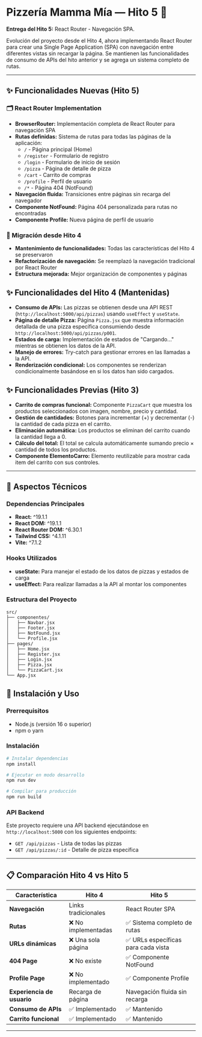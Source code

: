 # Pizzería Mamma Mía — Hito 5 🍕

**Entrega del Hito 5:** React Router - Navegación SPA.

Evolución del proyecto desde el Hito 4, ahora implementando React Router para crear una Single Page Application (SPA) con navegación entre diferentes vistas sin recargar la página. Se mantienen las funcionalidades de consumo de APIs del hito anterior y se agrega un sistema completo de rutas.

---

## ✨ Funcionalidades Nuevas (Hito 5)

### 🗂️ React Router Implementation
- **BrowserRouter:** Implementación completa de React Router para navegación SPA
- **Rutas definidas:** Sistema de rutas para todas las páginas de la aplicación:
  - `/` - Página principal (Home)
  - `/register` - Formulario de registro
  - `/login` - Formulario de inicio de sesión
  - `/pizza` - Página de detalle de pizza
  - `/cart` - Carrito de compras
  - `/profile` - Perfil de usuario
  - `/*` - Página 404 (NotFound)
- **Navegación fluida:** Transiciones entre páginas sin recarga del navegador
- **Componente NotFound:** Página 404 personalizada para rutas no encontradas
- **Componente Profile:** Nueva página de perfil de usuario

### 🔄 Migración desde Hito 4
- **Mantenimiento de funcionalidades:** Todas las características del Hito 4 se preservaron
- **Refactorización de navegación:** Se reemplazó la navegación tradicional por React Router
- **Estructura mejorada:** Mejor organización de componentes y páginas

## ✨ Funcionalidades del Hito 4 (Mantenidas)
- **Consumo de APIs:** Las pizzas se obtienen desde una API REST (`http://localhost:5000/api/pizzas`) usando `useEffect` y `useState`.
- **Página de detalle Pizza:** Página `Pizza.jsx` que muestra información detallada de una pizza específica consumiendo desde `http://localhost:5000/api/pizzas/p001`.
- **Estados de carga:** Implementación de estados de "Cargando..." mientras se obtienen los datos de la API.
- **Manejo de errores:** Try-catch para gestionar errores en las llamadas a la API.
- **Renderización condicional:** Los componentes se renderizan condicionalmente basándose en si los datos han sido cargados.

## ✨ Funcionalidades Previas (Hito 3)
- **Carrito de compras funcional:** Componente `PizzaCart` que muestra los productos seleccionados con imagen, nombre, precio y cantidad.
- **Gestión de cantidades:** Botones para incrementar (+) y decrementar (-) la cantidad de cada pizza en el carrito.
- **Eliminación automática:** Los productos se eliminan del carrito cuando la cantidad llega a 0.
- **Cálculo del total:** El total se calcula automáticamente sumando precio × cantidad de todos los productos.
- **Componente ElementoCarro:** Elemento reutilizable para mostrar cada item del carrito con sus controles.

---

## 🔧 Aspectos Técnicos

### Dependencias Principales
- **React:** ^19.1.1
- **React DOM:** ^19.1.1
- **React Router DOM:** ^6.30.1
- **Tailwind CSS:** ^4.1.11
- **Vite:** ^7.1.2

### Hooks Utilizados
- **useState:** Para manejar el estado de los datos de pizzas y estados de carga
- **useEffect:** Para realizar llamadas a la API al montar los componentes

### Estructura del Proyecto
```
src/
├── componentes/
│   ├── Navbar.jsx
│   ├── Footer.jsx
│   ├── NotFound.jsx
│   └── Profile.jsx
├── pages/
│   ├── Home.jsx
│   ├── Register.jsx
│   ├── Login.jsx
│   ├── Pizza.jsx
│   └── PizzaCart.jsx
└── App.jsx
```

## 🚀 Instalación y Uso

### Prerrequisitos
- Node.js (versión 16 o superior)
- npm o yarn

### Instalación
```bash
# Instalar dependencias
npm install

# Ejecutar en modo desarrollo
npm run dev

# Compilar para producción
npm run build
```

### API Backend
Este proyecto requiere una API backend ejecutándose en `http://localhost:5000` con los siguientes endpoints:
- `GET /api/pizzas` - Lista de todas las pizzas
- `GET /api/pizzas/:id` - Detalle de pizza específica

---

## 📋 Comparación Hito 4 vs Hito 5

| Característica | Hito 4 | Hito 5 |
|---|---|---|
| **Navegación** | Links tradicionales | React Router SPA |
| **Rutas** | ❌ No implementadas | ✅ Sistema completo de rutas |
| **URLs dinámicas** | ❌ Una sola página | ✅ URLs específicas para cada vista |
| **404 Page** | ❌ No existe | ✅ Componente NotFound |
| **Profile Page** | ❌ No implementado | ✅ Componente Profile |
| **Experiencia de usuario** | Recarga de página | Navegación fluida sin recarga |
| **Consumo de APIs** | ✅ Implementado | ✅ Mantenido |
| **Carrito funcional** | ✅ Implementado | ✅ Mantenido |

---
